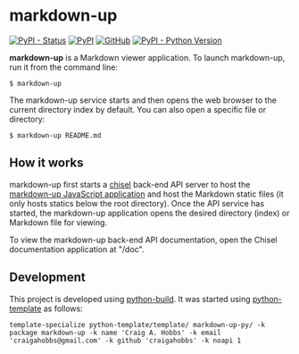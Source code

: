 # markdown-up

[![PyPI - Status](https://img.shields.io/pypi/status/markdown-up)](https://pypi.org/project/markdown-up/)
[![PyPI](https://img.shields.io/pypi/v/markdown-up)](https://pypi.org/project/markdown-up/)
[![GitHub](https://img.shields.io/github/license/craigahobbs/markdown-up-py)](https://github.com/craigahobbs/markdown-up-py/blob/main/LICENSE)
[![PyPI - Python Version](https://img.shields.io/pypi/pyversions/markdown-up)](https://pypi.org/project/markdown-up/)

**markdown-up** is a Markdown viewer application. To launch markdown-up, run it from the command line:

```
$ markdown-up
```

The markdown-up service starts and then opens the web browser to the current directory index by default. You can also
open a specific file or directory:

```
$ markdown-up README.md
```


## How it works

markdown-up first starts a [chisel](https://pypi.org/project/chisel/) back-end API server to host the
[markdown-up JavaScript application](https://www.npmjs.com/package/markdown-up)
and host the Markdown static files (it only hosts statics below the root directory). Once the API service has
started, the markdown-up application opens the desired directory (index) or Markdown file for viewing.

To view the markdown-up back-end API documentation, open the Chisel documentation application at "/doc".


## Development

This project is developed using [python-build](https://github.com/craigahobbs/python-build#readme). It was started
using [python-template](https://github.com/craigahobbs/python-template#readme) as follows:

```
template-specialize python-template/template/ markdown-up-py/ -k package markdown-up -k name 'Craig A. Hobbs' -k email 'craigahobbs@gmail.com' -k github 'craigahobbs' -k noapi 1
```
